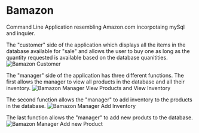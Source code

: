 # Bamazon


Command Line Application resembling Amazon.com incorpotaing mySql and inquier. 

The "customer" side of the application which displays all the items in the database available for "sale" and allows the user to buy one as long as the quantity requested is available based on the database quanitities.
![Bamazon Customer](http://imgur.com/M4ILcqi.gif)

The "manager" side of the application has three different functions. The first allows the manager to view all products in the database and all their inventory.
![Bamazon Manager View Products and View Inventory](http://imgur.com/A7Rtpow.gif)

The second function allows the "manager" to add inventory to the products in the database.
![Bamazon Manager Add Inventory](http://imgur.com/xvAKcAJ.gif)

The last function allows the "manager" to add new produts to the database.
![Bamazon Manager Add new Product](http://imgur.com/3O1PDjy.gif)
